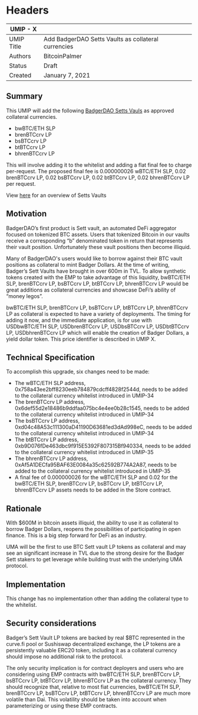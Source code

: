 # Headers

| UMIP - X |                                     |
| ---------- | ----------------------------------- |
| UMIP Title | Add BadgerDAO Setts Vaults as collateral currencies |
| Authors    | BitcoinPalmer  |
| Status     | Draft                               |
| Created    | January 7, 2021                    |

## Summary


This UMIP will add the following [BadgerDAO Setts Vauls](https://badger.finance/) as approved collateral currencies.
- bwBTC/ETH SLP
- brenBTCcrv LP
- bsBTCcrv LP
- btBTCcrv LP
- bhrenBTCcrv LP 

 This will involve adding it to the whitelist and adding a flat final fee to charge per-request. The proposed final fee is 0.000000026 wBTC/ETH SLP, 0.02 brenBTCcrv LP,  0.02 bsBTCcrv LP, 0.02 btBTCcrv LP, 0.02 bhrenBTCcrv LP per request.

View [here](https://badgerdao.medium.com/sett-vault-user-guide-9040b2f4b7a4) for an overview of Setts Vaults

## Motivation

BadgerDAO’s first product is Sett vault, an automated DeFi aggregator focused on tokenized BTC assets. Users that tokenized Bitcoin in our vaults receive a corresponding “b” denominated token in return that represents their vault position. Unfortunately these vault positions then become illiquid. 

Many of BadgerDAO's users would like to borrow against their BTC vault positions as collateral to mint Badger Dollars. At the time of writing, Badger’s Sett Vaults have brought in over 600m in TVL. To allow synthetic tokens created with the EMP to take advantage of this liquidity,  bwBTC/ETH SLP, brenBTCcrv LP, bsBTCcrv LP, btBTCcrv LP, bhrenBTCcrv LP would be great additions as collateral currencies and showcase DeFi’s ability of “money legos”.

bwBTC/ETH SLP, brenBTCcrv LP, bsBTCcrv LP, btBTCcrv LP, bhrenBTCcrv LP as collateral is expected to have a variety of deployments. The timing for adding it now, and the immediate application, is for use with USDbwBTC/ETH SLP, USDbrenBTCcrv LP, USDbsBTCcrv LP, USDbtBTCcrv LP, USDbhrenBTCcrv LP  which will enable the creation of Badger Dollars, a yield dollar token. This price identifier is described in UMIP X.

## Technical Specification

To accomplish this upgrade, six changes need to be made:

- The wBTC/ETH SLP address, 0x758a43ee2bff8230eeb784879cdcff4828f2544d, needs to be added to the collateral currency whitelist introduced in UMIP-34
- The brenBTCcrv LP address, 0x6def55d2e18486b9ddfaa075bc4e4ee0b28c1545, needs to be added to the collateral currency whitelist introduced in UMIP-34
- The bsBTCcrv LP address, 0xd04c48A53c111300aD41190D63681ed3dAd998eC, needs to be added to the collateral currency whitelist introduced in UMIP-34
- The btBTCcrv LP address, 0xb9D076fDe463dbc9f915E5392F807315Bf940334, needs to be added to the collateral currency whitelist introduced in UMIP-35
- The bhrenBTCcrv LP address, 0xAf5A1DECfa95BAF63E0084a35c62592B774A2A87, needs to be added to the collateral currency whitelist introduced in UMIP-35
- A final fee of 0.000000026 for the wBTC/ETH SLP and 0.02 for the bwBTC/ETH SLP, brenBTCcrv LP, bsBTCcrv LP, btBTCcrv LP, bhrenBTCcrv LP assets needs to be added in the Store contract.


## Rationale

With $600M in bitcoin assets illiquid, the ability to use it as collateral to borrow Badger Dollars, reopens the possibilities of participating in open finance. This is a big step forward for DeFi as an industry. 

UMA will be the first to use BTC Sett vault LP tokens as collateral and may see an significant increase in TVL due to the strong desire for the Badger Sett stakers to get leverage while building trust with the underlying UMA protocol. 


## Implementation

This change has no implementation other than adding the collateral type to the whitelist.

## Security considerations

Badger’s Sett Vault LP tokens are backed by real $BTC represented in the curve.fi pool or Sushiswap decentralized exchange, the LP tokens are a persistently valuable ERC20 token, including it as a collateral currency should impose no additional risk to the protocol.

The only security implication is for contract deployers and users who are considering using EMP contracts with bwBTC/ETH SLP, brenBTCcrv LP, bsBTCcrv LP, btBTCcrv LP, bhrenBTCcrv LP as the collateral currency. They should recognize that, relative to most fiat currencies, bwBTC/ETH SLP, brenBTCcrv LP, bsBTCcrv LP, btBTCcrv LP, bhrenBTCcrv LP are much more volatile than Dai. This volatility should be taken into account when parameterizing or using these EMP contracts.
